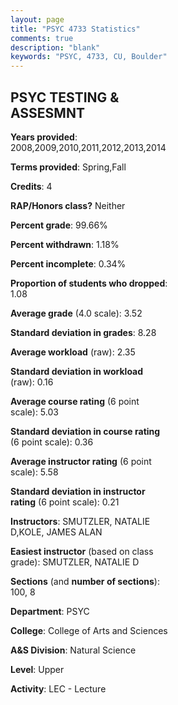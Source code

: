 ```yaml
---
layout: page
title: "PSYC 4733 Statistics"
comments: true
description: "blank"
keywords: "PSYC, 4733, CU, Boulder"
--- 
```

<head>
<script src="https://ajax.googleapis.com/ajax/libs/jquery/2.1.3/jquery.min.js"></script>
<script src="https://dl.dropboxusercontent.com/s/pc42nxpaw1ea4o9/highcharts.js?dl=0"></script>
<!-- <script src="../assets/js/highcharts.js"></script> -->
<style type="text/css">@font-face {
	font-family: "Bebas Neue";
	src: url(https://www.filehosting.org/file/details/544349/BebasNeue%20Regular.otf) format("opentype");
	}
	h1.Bebas { 
		font-family: "Bebas Neue", Verdana, Tahoma;
	}
</style>
</head>
<body>
	<div id="container" style="float: right; width: 45%; height: 88%; margin-left: 2.5%; margin-right: 2.5%;"></div>
	<script language="JavaScript">
		$(document).ready(function() {
		var chart = {type: 'column'};
		var title = {text: 'Grade Distribution'};
		var xAxis = {categories: ['A','B','C','D','F'],crosshair: true};
		var yAxis = {min: 0,title: {text: 'Percentage'}};
		var tooltip = {headerFormat: '<center><b><span style="font-size:20px">{point.key}</span></b></center>',
		               pointFormat: '<td style="padding:0"><b>{point.y:.1f}%</b></td>',
		               footerFormat: '</table>',shared: true,useHTML: true};
		var plotOptions = {column: {pointPadding: 0.0,borderWidth: 0}};  
		var credits = {enabled: false};var series= [{name: 'Percent',data: [63.0,31.14,5.13,0.0,0.73,]}];
		var json = {};
		json.chart = chart;
		json.title = title;
		json.tooltip = tooltip;
		json.xAxis = xAxis;
		json.yAxis = yAxis;  
		json.series = series;
		json.plotOptions = plotOptions;  
		json.credits = credits;
		$('#container').highcharts(json);
	});
	</script>
</body>
			   
## PSYC TESTING & ASSESMNT

**Years provided**: 2008,2009,2010,2011,2012,2013,2014

**Terms provided**: Spring,Fall

**Credits**: 4

**RAP/Honors class?** Neither

**Percent grade**: 99.66%

**Percent withdrawn**: 1.18%

**Percent incomplete**: 0.34%

**Proportion of students who dropped**: 1.08

**Average grade** (4.0 scale): 3.52

**Standard deviation in grades**: 8.28

**Average workload** (raw): 2.35

**Standard deviation in workload** (raw): 0.16

**Average course rating** (6 point scale): 5.03

**Standard deviation in course rating** (6 point scale): 0.36

**Average instructor rating** (6 point scale): 5.58

**Standard deviation in instructor rating** (6 point scale): 0.21

**Instructors**: SMUTZLER, NATALIE D,KOLE, JAMES ALAN

**Easiest instructor** (based on class grade): SMUTZLER, NATALIE D

**Sections** (and **number of sections**): 100, 8

**Department**: PSYC

**College**: College of Arts and Sciences

**A&S Division**: Natural Science

**Level**: Upper

**Activity**: LEC - Lecture